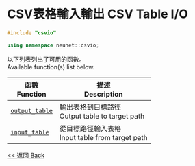 # CSV表格輸入輸出 CSV Table I/O

```c++
#include "csvio"

using namespace neunet::csvio;
```

以下列表列出了可用的函數。\
Available function(s) list below.

函數<br>Function|描述<br>Description
-|-
[`output_table`](output_table.md)|輸出表格到目標路徑<br>Output table to target path
[`input_table`](input_table.md)|從目標路徑輸入表格<br>Input table from target path

[<< 返回 Back](../cover.md)
